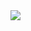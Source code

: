 <img src="https://github.com/Yogaprasadmk/HTML-CSS-JAVASCRIPT-100-PROJECTS/assets/120255515/4f6b8497-7fce-446b-965c-5b0587f293cf"/>
